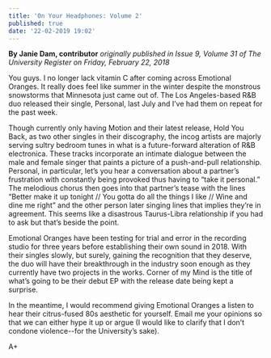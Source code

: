```yaml
---
title: 'On Your Headphones: Volume 2'
published: true
date: '22-02-2019 19:02'
---
```


**By Janie Dam, contributor** _originally published in Issue 9, Volume 31 of The University Register on Friday, February 22, 2018_

You guys. I no longer lack vitamin C after coming across Emotional Oranges. It really does feel like summer in the winter despite the monstrous snowstorms that Minnesota just came out of. The Los Angeles-based R&B duo released their single, Personal, last July and I’ve had them on repeat for the past week. 

Though currently only having Motion and their latest release, Hold You Back, as two other singles in their discography, the incog artists are majorly serving sultry bedroom tunes in what is a future-forward alteration of R&B electronica. These tracks incorporate an intimate dialogue between the male and female singer that paints a picture of a push-and-pull relationship. Personal, in particular, let’s you hear a conversation about a partner’s frustration with constantly being provoked thus having to “take it personal.” The melodious chorus then goes into that partner’s tease with the lines “Better make it up tonight // You gotta do all the things I like // Wine and dine me right” and the other person later singing lines that implies they’re in agreement. This seems like a disastrous Taurus-Libra relationship if you had to ask but that’s beside the point. 

Emotional Oranges have been testing for trial and error in the recording studio for three years before establishing their own sound in 2018. With their singles slowly, but surely, gaining the recognition that they deserve, the duo will have their breakthrough in the industry soon enough as they currently have two projects in the works. Corner of my Mind is the title of what’s going to be their debut EP with the release date being kept a surprise. 

In the meantime, I would recommend giving Emotional Oranges a listen to hear their citrus-fused 80s aesthetic for yourself. Email me your opinions so that we can either hype it up or argue (I would like to clarify that I don’t condone violence--for the University’s sake).

A+
